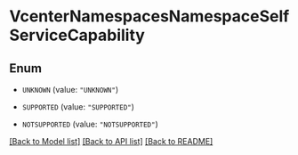 # VcenterNamespacesNamespaceSelfServiceCapability

## Enum


* `UNKNOWN` (value: `"UNKNOWN"`)

* `SUPPORTED` (value: `"SUPPORTED"`)

* `NOTSUPPORTED` (value: `"NOTSUPPORTED"`)


[[Back to Model list]](../README.md#documentation-for-models) [[Back to API list]](../README.md#documentation-for-api-endpoints) [[Back to README]](../README.md)


